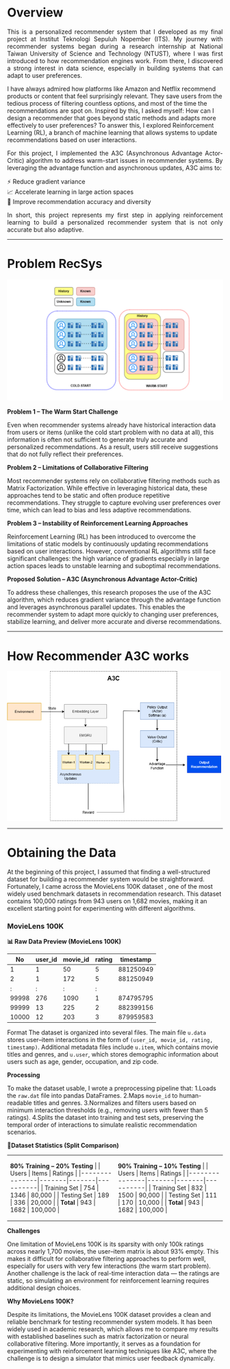 # Overview
<p align="justify">
This is a personalized recommender system that I developed as my final project at Institut Teknologi Sepuluh Nopember (ITS). My journey with recommender systems began during a research internship at National Taiwan University of Science and Technology (NTUST), where I was first introduced to how recommendation engines work. From there, I discovered a strong interest in data science, especially in building systems that can adapt to user preferences. 

I have always admired how platforms like Amazon and Netflix recommend products or content that feel surprisingly relevant. They save users from the tedious process of filtering countless options, and most of the time the recommendations are spot on. Inspired by this, I asked myself: How can I design a recommender that goes beyond static methods and adapts more effectively to user preferences? To answer this, I explored Reinforcement Learning (RL), a branch of machine learning that allows systems to update recommendations based on user interactions.

</p>

<p align="justify">
For this project, I implemented the A3C (Asynchronous Advantage Actor-Critic) algorithm to address warm-start issues in recommender systems. By leveraging the advantage function and asynchronous updates, A3C aims to:
</p>

⚡ Reduce gradient variance  
📈 Accelerate learning in large action spaces  
🎯 Improve recommendation accuracy and diversity  

<p align="justify">
In short, this project represents my first step in applying reinforcement learning to build a personalized recommender system that is not only accurate but also adaptive.
</p>

  
---
 
# Problem RecSys
<img src="Images/Recys Problem.png" alt="My Diagram" width="700"/>


**Problem 1 – The Warm Start Challenge**

Even when recommender systems already have historical interaction data from users or items (unlike the cold start problem with no data at all), this information is often not sufficient to generate truly accurate and personalized recommendations. As a result, users still receive suggestions that do not fully reflect their preferences.

**Problem 2 – Limitations of Collaborative Filtering**

Most recommender systems rely on collaborative filtering methods such as Matrix Factorization. While effective in leveraging historical data, these approaches tend to be static and often produce repetitive recommendations. They struggle to capture evolving user preferences over time, which can lead to bias and less adaptive recommendations.

**Problem 3 – Instability of Reinforcement Learning Approaches**

Reinforcement Learning (RL) has been introduced to overcome the limitations of static models by continuously updating recommendations based on user interactions. However, conventional RL algorithms still face significant challenges: the high variance of gradients especially in large action spaces leads to unstable learning and suboptimal recommendations.

**Proposed Solution – A3C (Asynchronous Advantage Actor-Critic)**

To address these challenges, this research proposes the use of the A3C algorithm, which reduces gradient variance through the advantage function and leverages asynchronous parallel updates. This enables the recommender system to adapt more quickly to changing user preferences, stabilize learning, and deliver more accurate and diverse recommendations.

---
# How Recommender A3C works
<img src="Images/A3C CELL.png" alt="My Diagram" width="500"/>


---
# Obtaining the Data
At the beginning of this project, I assumed that finding a well-structured dataset for building a recommender system would be straightforward. Fortunately, I came across the MovieLens 100K dataset
, one of the most widely used benchmark datasets in recommendation research. This dataset contains 100,000 ratings from 943 users on 1,682 movies, making it an excellent starting point for experimenting with different algorithms.

### MovieLens 100K

**📊 Raw Data Preview (MovieLens 100K)**

|No| user_id | movie_id | rating | timestamp  |
|-----|-----|-----|-----|-------|
1| 1       | 50       | 5      | 881250949  |
2| 1       | 172      | 5      | 881250949  |
| :       | :      | :      | :  |
99998| 276       | 1090      | 1      | 874795795  |
99999| 13       | 225      | 2      | 882399156  |
10000| 12       | 203       | 3      | 879959583  |



Format  The dataset is organized into several files. The main file `u.data` stores user–item interactions in the form of `(user_id, movie_id, rating, timestamp)`. Additional metadata files include `u.item`, which contains movie titles and genres, and `u.user`, which stores demographic information about users such as age, gender, occupation, and zip code.



**Processing**  

To make the dataset usable, I wrote a preprocessing pipeline that:
1.Loads the `raw.dat` file into pandas DataFrames.
2.Maps `movie_id` to human-readable titles and genres.
3.Normalizes and filters users based on minimum interaction thresholds (e.g., removing users with fewer than 5 ratings).
4.Splits the dataset into training and test sets, preserving the temporal order of interactions to simulate realistic recommendation scenarios.

**🔹Dataset Statistics (Split Comparison)**

<table>
<tr>
<td>

**80% Training – 20% Testing**
|               | Users | Items | Ratings  |
|---------------|-------|-------|----------|
| Training Set  | 754   | 1346  | 80,000   |
| Testing Set   | 189   | 336   | 20,000   |
| **Total**     | 943   | 1682  | 100,000  |

</td>
<td>

**90% Training – 10% Testing**
|               | Users | Items | Ratings  |
|---------------|-------|-------|----------|
| Training Set  | 832   | 1500  | 90,000   |
| Testing Set   | 111   | 170   | 10,000   |
| **Total**     | 943   | 1682  | 100,000  |

</td>
</tr>
</table>

**Challenges**


One limitation of MovieLens 100K is its sparsity with only 100k ratings across nearly 1,700 movies, the user–item matrix is about 93% empty. This makes it difficult for collaborative filtering approaches to perform well, especially for users with very few interactions (the warm start problem). Another challenge is the lack of real-time interaction data — the ratings are static, so simulating an environment for reinforcement learning requires additional design choices.

**Why MovieLens 100K?**

Despite its limitations, the MovieLens 100K dataset provides a clean and reliable benchmark for testing recommender system models. It has been widely used in academic research, which allows me to compare my results with established baselines such as matrix factorization or neural collaborative filtering. More importantly, it serves as a foundation for experimenting with reinforcement learning techniques like A3C, where the challenge is to design a simulator that mimics user feedback dynamically.



